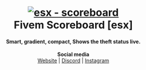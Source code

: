 <h1 align="center">
  <br>
  <a href="https://discord.gg/4E8sth5"><img src="https://cdn.discordapp.com/attachments/690293292964773969/759700939661246484/crazyfox-min.png" alt="esx - scoreboard"></a>
  <br>
  Fivem Scoreboard [esx]
  <br>
</h1>

<h4 align="center">Smart, gradient, compact, Shows the theft status live. </h4>

<p align="center">
  <b>Social media</b><br>
  <a href="https://fox rp.com">Website</a> |
  <a href="https://discord.gg/6yyU5jvCwp">Discord</a> |
  <a href="https://instagram.com/crazyfox.exe">Instagram</a>

</p>
